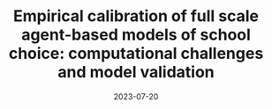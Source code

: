 ---
title: "Empirical calibration of full scale agent-based models of school choice: computational challenges and model validation"
collection: talks
type: "Talk"
permalink: /talks/202307-ic2cs2
venue: "9th International Conference on Computational Social Science"
date: 2023-07-20
location: "Copenhagen, Denmark"
---